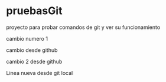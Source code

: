 # pruebasGit
proyecto para probar comandos de git y ver su funcionamiento

cambio numero 1

cambio desde github

cambio 2 desde github 

Linea nueva desde git local